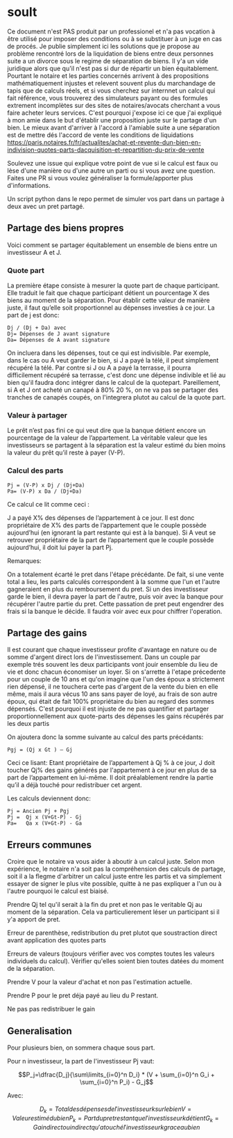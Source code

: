 # soult

Ce document n'est PAS produit par un professionel et n'a pas vocation à être utilisé pour imposer des conditions ou à se substituer à un juge en cas de procés. Je publie simplement ici les solutions que je propose au problème rencontré lors de la liquidation de biens entre deux personnes suite a un divorce sous le regime de séparation de biens. Il y'a un vide juridique alors que qu'il n'est pas si dur de répartir un bien équitablement. Pourtant le notaire et les parties concernés arrivent à des propositions mathématiquement injustes et relevent souvent plus du marchandage de tapis que de calculs réels, et si vous cherchez sur internnet un calcul qui fait référence, vous trouverez des simulateurs payant ou des formules extrement incomplètes sur des sites de notaires/avocats cherchant a vous faire acheter leurs services. C'est pourquoi j'expose ici ce que j'ai expliqué à mon amie dans le but d'établir une proposition juste sur le partage d'un bien. Le mieux avant d'arriver à l'accord à l'amiable suite a une séparation est de mettre dés l'accord de vente les conditions de liquidations https://paris.notaires.fr/fr/actualites/achat-et-revente-dun-bien-en-indivision-quotes-parts-dacquisition-et-repartition-du-prix-de-vente

Soulevez une issue qui explique votre point de vue si le calcul est faux ou lèse d'une manière ou d'une autre un parti ou si vous avez une question. Faites une PR si vous voulez généraliser la formule/apporter plus d'informations.

Un script python dans le repo permet de simuler vos part dans un partage à deux avec un pret partagé.

## Partage des biens propres

Voici comment se partager équitablement un ensemble de biens entre un investisseur A et J. 

### Quote part
La première étape consiste à mesurer la quote part de chaque participant. Elle traduit le fait que chaque participant détient un pourcentage X des biens au moment de la séparation. Pour établir cette valeur de manière juste, il faut qu’elle soit proportionnel au dépenses investies à ce jour.  La part de j est donc:
```
Dj / (Dj + Da) avec
Dj= Dépenses de J avant signature
Da= Dépenses de A avant signature
```

On incluera dans les dépenses, tout ce qui est indivisible. Par exemple, dans le cas ou A veut garder le bien, si J a payé la télé, il peut simplement récupéré la télé. Par contre si J ou A a payé la terrasse, il pourra difficilement récupéré sa terrasse, c'est donc une dépense indivible et lié au bien qu'il faudra donc intégrer dans le calcul de la quotepart. Pareillement, si A et J ont acheté un canapé à 80% 20 %, on ne va pas se partager des tranches de canapés coupés, on l'integrera plutot au calcul de la quote part.

### Valeur à partager
Le prêt n’est pas fini ce qui veut dire que la banque détient encore un pourcentage de la valeur de l’appartement. La véritable valeur que les investisseurs se partagent à la séparation est la valeur estimé du bien moins la valeur du prêt qu’il reste à payer (V-P). 

### Calcul des parts
```
Pj = (V-P) x Dj / (Dj+Da) 
Pa= (V-P) x Da / (Dj+Da) 
```

Ce calcul ce lit comme ceci : 

J a payé X% des dépenses de l’appartement à ce jour. Il est donc propriétaire de X% des parts de l’appartement que le couple possède aujourd’hui (en ignorant la part restante qui est à la banque). Si A veut se retrouver propriétaire de la part de l’appartement que le couple possède aujourd’hui, il doit lui payer la part Pj. 


Remarques:

On a totalement écarté le pret dans l'étape précédante. De fait, si une vente total a lieu, les parts calculés correspondent à la somme que l'un et l'autre gagneraient en plus du remboursement du pret. Si un des investisseur garde le bien, il devra payer la part de l'autre, puis voir avec la banque pour récupérer l'autre partie du pret. Cette passation de pret peut engendrer des frais si la banque le décide. Il faudra voir avec eux pour chiffrer l'operation.

## Partage des gains

Il est courant que chaque investisseur profite d'avantage en nature ou de somme d'argent direct lors de l'investissement. Dans un couple par exemple trés souvent les deux participants vont jouir ensemble du lieu de vie et donc chacun économiser un loyer. Si on s'arrette à l'etape précedente pour un couple de 10 ans et qu'on imagine que l'un des époux a strictement rien dépensé, il ne touchera certe pas d'argent de la vente du bien en elle même, mais il aura vécus 10 ans sans payer de loyé, au frais de son autre époux, qui était de fait 100% propriétaire du bien au regard des sommes dépensés. C'est pourquoi il est injuste de ne pas quantifier et partager proportionnellement aux quote-parts des dépenses les gains récupérés par les deux partis

On ajoutera donc la somme suivante au calcul des parts précédants:
```
Pgj = (Qj x Gt ) – Gj
```

Ceci ce lisant:
Etant propriétaire de l’appartement à Qj % à ce jour, J doit toucher Qj% des gains générés par l'appartement à ce jour en plus de sa part de l’appartement en lui-même. Il doit préalablement rendre la partie qu’il a déjà touché pour redistribuer cet argent.

Les calculs deviennent donc:
```
Pj = Ancien Pj + Pgj 
Pj =  Qj x (V+Gt-P) - Gj
Pa=   Qa x (V+Gt-P) - Ga 
```

## Erreurs communes

Croire que le notaire va vous aider à aboutir à un calcul juste. Selon mon expérience, le notaire n'a soit pas la compréhension des calculs de partage, soit il a la flegme d'arbitrer un calcul juste entre les partis et va simplement essayer de signer le plus vite possible, quitte à ne pas expliquer a l'un ou à l'autre pourquoi le calcul est biaisé.

Prendre Qj tel qu'il serait à la fin du pret et non pas le veritable Qj au moment de la séparation. Cela va particulierement léser un participant si il y'a apport de pret.

Erreur de parenthèse, redistribution du pret plutot que soustraction direct avant application des quotes parts

Erreurs de valeurs (toujours vérifier avec vos comptes toutes les valeurs individuels du calcul). Vérifier qu'elles soient bien toutes datées du moment de la séparation.

Prendre V pour la valeur d'achat et non pas l'estimation actuelle.

Prendre P pour le pret déja payé au lieu du P restant.

Ne pas pas redistribuer le gain

## Generalisation


Pour plusieurs bien, on sommera chaque sous part.

Pour n investisseur, la part de l'investisseur Pj vaut:

```math
P_j=\dfrac{D_j}{\sum\limits_{i=0}^n D_i} * (V + \sum_{i=0}^n G_i + \sum_{i=0}^n P_i) - G_j
```
Avec:
```math
D_k= Total des dépenses de l'investisseur k sur le bien
V  = Valeur estimé du bien
P_k= Part du pret restant que l'investisseur k détient
G_k= Gain direct ou indirect qu'a touché l'investisseur k grace au bien 
```

